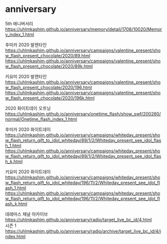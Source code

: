 # anniversary
5th 애니버서리<br>https://uhlmkashim.github.io/anniversary/memory/detail/1708/10020/Memory_index_1.html

후미카 2020 발렌타인<br>https://uhlmkashim.github.io/anniversary/campaigns/valentine_present/show_flash_present_chocolate/2020/89.html<br>https://uhlmkashim.github.io/anniversary/campaigns/valentine_present/show_flash_present_chocolate/2020/89k.html

키요미 2020 발렌타인<br>https://uhlmkashim.github.io/anniversary/campaigns/valentine_present/show_flash_present_chocolate/2020/196.html<br>https://uhlmkashim.github.io/anniversary/campaigns/valentine_present/show_flash_present_chocolate/2020/196k.html

2020 화이트데이 오프닝
https://uhlmkashim.github.io/anniversary/onetime_flash/show_swf/200260/normal/Onetime_flash_index_1.html

후미카 2020 화이트데이
https://uhlmkashim.github.io/anniversary/campaigns/whiteday_present/show_flash_return_gift_to_idol_whiteday/89/1/2/Whiteday_present_see_idol_flash_1.html<br>https://uhlmkashim.github.io/anniversary/campaigns/whiteday_present/show_flash_return_gift_to_idol_whiteday/89/1/2/Whiteday_present_see_idol_flash_k.html

키요미 2020 화이트데이
https://uhlmkashim.github.io/anniversary/campaigns/whiteday_present/show_flash_return_gift_to_idol_whiteday/196/11/2/Whiteday_present_see_idol_flash_1.html<br>https://uhlmkashim.github.io/anniversary/campaigns/whiteday_present/show_flash_return_gift_to_idol_whiteday/196/11/2/Whiteday_present_see_idol_flash_k.html

데레마스 채널 아카이브<br>https://uhlmkashim.github.io/anniversary/radio/target_live_bc_id/4.html<br>시즌 1<br>https://uhlmkashim.github.io/anniversary/radio/archive/target_live_bc_id/4/index.html
